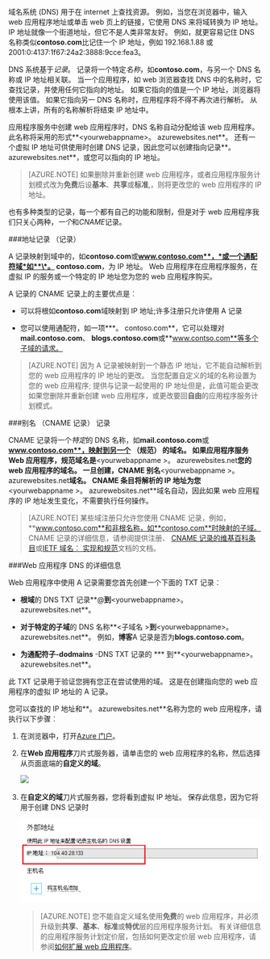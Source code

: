 域名系统 (DNS) 用于在 internet 上查找资源。 例如，当您在浏览器中，输入 web 应用程序地址或单击 web 页上的链接，它使用 DNS 来将域转换为 IP 地址。 IP 地址就像一个街道地址，但它不是人类非常友好。 例如，就更容易记住 DNS 名称类似**contoso.com**比记住一个 IP 地址，例如 192.168.1.88 或 2001:0:4137:1f67:24a2:3888:9cce:fea3。

DNS 系统基于*记录*。 记录将一个特定*名称*，如**contoso.com**，与另一个 DNS 名称或 IP 地址相关联。 当一个应用程序，如 web 浏览器查找 DNS 中的名称时，它查找记录，并使用任何它指向的地址。 如果它指向的值是一个 IP 地址，浏览器将使用该值。 如果它指向另一 DNS 名称时，应用程序将不得不再次进行解析。 从根本上讲，所有的名称解析将结束 IP 地址中。

应用程序服务中创建 web 应用程序时，DNS 名称自动分配给该 web 应用程序。 此名称将采用的形式**&lt;yourwebappname&gt;。 azurewebsites.net**。 还有一个虚拟 IP 地址可供使用时创建 DNS 记录，因此您可以创建指向记录**。 azurewebsites.net**，或您可以指向的 IP 地址。

> [AZURE.NOTE] 如果删除并重新创建 web 应用程序，或者应用程序服务计划模式改为**免费**后设**基本**、**共享**或**标准**,，则将更改您的 web 应用程序的 IP 地址。

也有多种类型的记录，每一个都有自己的功能和限制，但是对于 web 应用程序我们只关心两种，*一个*和*CNAME*记录。

###<a name="address-record-a-record"></a>地址记录 （记录）

A 记录映射到域中的，如**contoso.com**或**www.contoso.com**，*或一个通配符域*如**\*。 contoso.com**，为 IP 地址。 Web 应用程序在应用程序服务，在虚拟 IP 的服务或一个特定的 IP 地址您为您的 web 应用程序购买。

A 记录的 CNAME 记录上的主要优点是︰

* 可以将根如**contoso.com**域映射到 IP 地址;许多注册只允许使用 A 记录

* 您可以使用通配符，如一项**\*。 contoso.com**，它可以处理对**mail.contoso.com**、 **blogs.contoso.com**或**www.contso.com**等多个子域的请求。

> [AZURE.NOTE] 因为 A 记录被映射到一个静态 IP 地址，它不能自动解析到您的 web 应用程序的 IP 地址的更改。 当您配置自定义的域的名称设置为您的 web 应用程序; 提供与记录一起使用的 IP 地址但是，此值可能会更改如果您删除并重新创建 web 应用程序，或更改要回**自由**的应用程序服务计划模式。

###<a name="alias-record-cname-record"></a>别名 （CNAME 记录） 记录

CNAME 记录将一个*特定*的 DNS 名称，如**mail.contoso.com**或**www.contoso.com**，映射到另一个 （规范） 的域名。 如果应用程序服务 Web 应用程序，规范域名是**&lt;yourwebappname >。 azurewebsites.net**您的 web 应用程序的域名。 一旦创建，CNAME 别名**&lt;yourwebappname >。 azurewebsites.net**域名。 CNAME 条目将解析的 IP 地址为您**&lt;yourwebappname >。 azurewebsites.net**域名自动，因此如果 web 应用程序的 IP 地址发生变化，不需要执行任何操作。

> [AZURE.NOTE] 某些域注册只允许您使用 CNAME 记录，例如， **www.contoso.com**和非根名称，如**contoso.com**时映射的子域。 CNAME 记录的详细信息，请参阅提供注册、 <a href="http://en.wikipedia.org/wiki/CNAME_record">CNAME 记录的维基百科条目</a>或<a href="http://tools.ietf.org/html/rfc1035">IETF 域名︰ 实现和规范</a>文档的文档。

###<a name="web-app-dns-specifics"></a>Web 应用程序 DNS 的详细信息

Web 应用程序中使用 A 记录需要您首先创建一个下面的 TXT 记录︰

* **根域**的 DNS TXT 记录**@**到**&lt;yourwebappname&gt;。 azurewebsites.net**。

* **对于特定的子域**的 DNS 名称**&lt;子域名 >**到**&lt;yourwebappname&gt;。 azurewebsites.net**。 例如，**博客**A 记录是否为**blogs.contoso.com**。

* **为通配符子-dodmains** -DNS TXT 记录的 *** 到**&lt;yourwebappname&gt;。 azurewebsites.net**。

此 TXT 记录用于验证您拥有您正在尝试使用的域。 这是在创建指向您的 web 应用程序的虚拟 IP 地址的 A 记录。

您可以查找的 IP 地址和**。 azurewebsites.net**名称为您的 web 应用程序，请执行以下步骤︰

1. 在浏览器中，打开[Azure 门户](https://portal.azure.com)。

2. 在**Web 应用程序**刀片式服务器，请单击您的 web 应用程序的名称，然后选择从页面底端的**自定义的域**。

    ![](./media/custom-dns-web-site/dncmntask-cname-6.png)

3. 在**自定义的域**刀片式服务器，您将看到虚拟 IP 地址。 保存此信息，因为它将用于创建 DNS 记录时

    ![](./media/custom-dns-web-site/virtual-ip-address.png)

    > [AZURE.NOTE] 您不能自定义域名使用**免费**的 web 应用程序，并必须升级到**共享**、**基本**、**标准**或**特优**层的应用程序服务计划。 有关详细信息的应用程序服务计划定价层，包括如何更改定价层 web 应用程序，请参阅[如何扩展 web 应用程序](../articles/web-sites-scale.md)。
